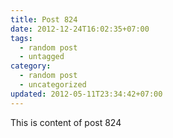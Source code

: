 ```yaml
---
title: Post 824
date: 2012-12-24T16:02:35+07:00
tags:
  - random post
  - untagged
category:
  - random post
  - uncategorized
updated: 2012-05-11T23:34:42+07:00
---
```

This is content of post 824